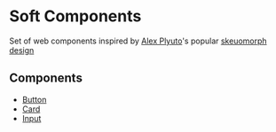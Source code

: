 # Soft Components

Set of web components inspired by [Alex Plyuto](https://dribbble.com/alexplyuto)'s popular [skeuomorph design](https://dribbble.com/shots/8297803-Skeuomorph-Mobile-Banking-Continuation)

## Components

- [Button](components/button)
- [Card](components/card)
- [Input](components/input)
